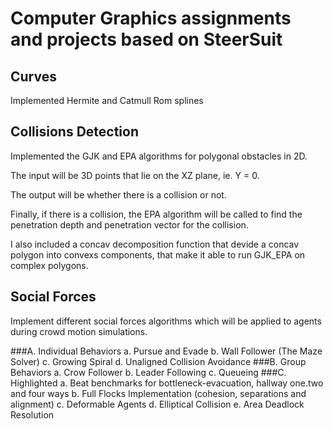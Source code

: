 # Computer Graphics assignments and projects based on SteerSuit

## Curves

Implemented Hermite and Catmull Rom splines 
 
## Collisions Detection

Implemented the GJK and EPA algorithms for polygonal obstacles in 2D. 

The input will be 3D points that lie on the XZ plane, ie. Y = 0.

The output will be whether there is a collision or not.

Finally, if there is a collision, the EPA algorithm will be called to find the penetration depth and
penetration vector for the collision.

I also included a concav decomposition function that devide a concav polygon into convexs components,
that make it able to run GJK_EPA on complex polygons.

## Social Forces

Implement different social forces algorithms which will be applied to agents during crowd motion simulations. 

###A. Individual Behaviors
      a. Pursue and Evade
      b. Wall Follower (The Maze Solver)
      c. Growing Spiral
      d. Unaligned Collision Avoidance
###B. Group Behaviors
      a. Crow Follower
      b. Leader Following
      c. Queueing
###C. Highlighted
      a. Beat benchmarks for bottleneck-evacuation, hallway one.two and four ways
      b. Full Flocks Implementation (cohesion, separations and alignment) 
      c. Deformable Agents
      d. Elliptical Collision
      e. Area Deadlock Resolution 
